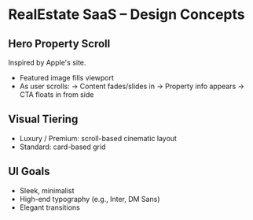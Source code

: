 # RealEstate SaaS – Design Concepts

## Hero Property Scroll
Inspired by Apple's site.
- Featured image fills viewport
- As user scrolls:
  → Content fades/slides in
  → Property info appears
  → CTA floats in from side

## Visual Tiering
- Luxury / Premium: scroll-based cinematic layout
- Standard: card-based grid

## UI Goals
- Sleek, minimalist
- High-end typography (e.g., Inter, DM Sans)
- Elegant transitions
